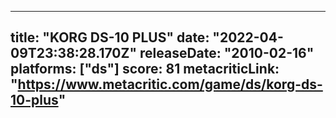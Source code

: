 
---
title: "KORG DS-10 PLUS"
date: "2022-04-09T23:38:28.170Z"
releaseDate: "2010-02-16"
platforms: ["ds"]
score: 81
metacriticLink: "https://www.metacritic.com/game/ds/korg-ds-10-plus"
---
